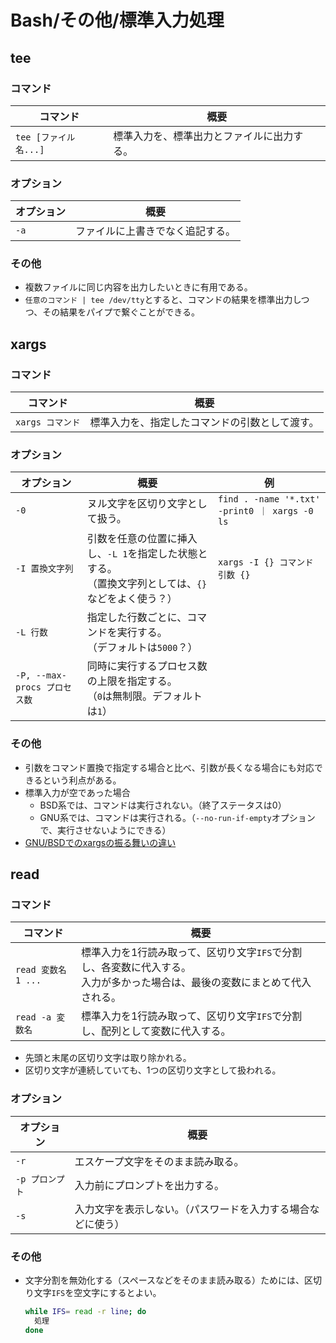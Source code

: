 # Bash/その他/標準入力処理

## tee

### コマンド

| コマンド              | 概要                                       |
| --------------------- | ------------------------------------------ |
| `tee [ファイル名...]` | 標準入力を、標準出力とファイルに出力する。 |

### オプション

| オプション | 概要                             |
| ---------- | -------------------------------- |
| `-a`       | ファイルに上書きでなく追記する。 |

### その他

- 複数ファイルに同じ内容を出力したいときに有用である。
- `任意のコマンド | tee /dev/tty`とすると、コマンドの結果を標準出力しつつ、その結果をパイプで繋ぐことができる。

## xargs

### コマンド

| コマンド         | 概要                                           |
| ---------------- | ---------------------------------------------- |
| `xargs コマンド` | 標準入力を、指定したコマンドの引数として渡す。 |

### オプション

| オプション                   | 概要                                                         | 例                                            |
| ---------------------------- | ------------------------------------------------------------ | --------------------------------------------- |
| `-0`                         | ヌル文字を区切り文字として扱う。                             | `find . -name '*.txt' -print0 ｜ xargs -0 ls` |
| `-I 置換文字列`              | 引数を任意の位置に挿入し、`-L 1`を指定した状態とする。<br />（置換文字列としては、`{}`などをよく使う？） | `xargs -I {} コマンド 引数 {}`                |
| `-L 行数`                    | 指定した行数ごとに、コマンドを実行する。<br />（デフォルトは`5000`？） |                                               |
| `-P, --max-procs プロセス数` | 同時に実行するプロセス数の上限を指定する。<br />（`0`は無制限。デフォルトは`1`） |                                               |

### その他

- 引数をコマンド置換で指定する場合と比べ、引数が長くなる場合にも対応できるという利点がある。
- 標準入力が空であった場合
  - BSD系では、コマンドは実行されない。（終了ステータスは0）
  - GNU系では、コマンドは実行される。（`--no-run-if-empty`オプションで、実行させないようにできる）
- [GNU/BSDでのxargsの振る舞いの違い](https://rcmdnk.com/blog/2017/06/01/computer-linux-gnu-bsd/)

## read

### コマンド

| コマンド           | 概要                                                         |
| ------------------ | ------------------------------------------------------------ |
| `read 変数名1 ...` | 標準入力を1行読み取って、区切り文字`IFS`で分割し、各変数に代入する。<br />入力が多かった場合は、最後の変数にまとめて代入される。 |
| `read -a 変数名`   | 標準入力を1行読み取って、区切り文字`IFS`で分割し、配列として変数に代入する。 |

- 先頭と末尾の区切り文字は取り除かれる。
- 区切り文字が連続していても、1つの区切り文字として扱われる。

### オプション

| オプション      | 概要                                                         |
| --------------- | ------------------------------------------------------------ |
| `-r`            | エスケープ文字をそのまま読み取る。                           |
| `-p プロンプト` | 入力前にプロンプトを出力する。                               |
| `-s`            | 入力文字を表示しない。（パスワードを入力する場合などに使う） |

### その他

- 文字分割を無効化する（スペースなどをそのまま読み取る）ためには、区切り文字`IFS`を空文字にするとよい。

  ```bash
  while IFS= read -r line; do
    処理
  done
  ```

